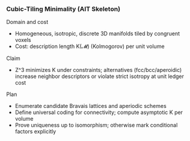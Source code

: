 ### Cubic-Tiling Minimality (AIT Skeleton)

Domain and cost
- Homogeneous, isotropic, discrete 3D manifolds tiled by congruent voxels
- Cost: description length K(𝓜) (Kolmogorov) per unit volume

Claim
- Z^3 minimizes K under constraints; alternatives (fcc/bcc/aperoidic) increase neighbor descriptors or violate strict isotropy at unit ledger cost

Plan
- Enumerate candidate Bravais lattices and aperiodic schemes
- Define universal coding for connectivity; compute asymptotic K per volume
- Prove uniqueness up to isomorphism; otherwise mark conditional factors explicitly
